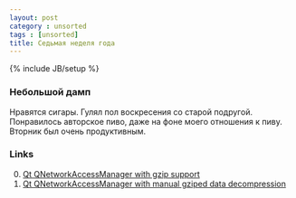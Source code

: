 ```yaml
---
layout: post
category : unsorted
tags : [unsorted]
title: Седьмая неделя года
---
```

{% include JB/setup %}

### Небольшой дамп
Нравятся сигары. Гулял пол воскресения со старой подругой. Понравилось авторское пиво, даже на фоне моего отношения к пиву. Вторник был очень продуктивным.

### Links
0. [Qt QNetworkAccessManager with gzip support](http://qt-project.org/forums/viewthread/2357)
0. [Qt QNetworkAccessManager with manual gziped data decompression](http://www.qtcentre.org/threads/16472-QNetworkAccessManager-with-Accept-Encoding-gzip)
